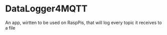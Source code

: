 # DataLogger4MQTT
An app, wirtten to be used on RaspPis, that will log every topic it receives to a file
